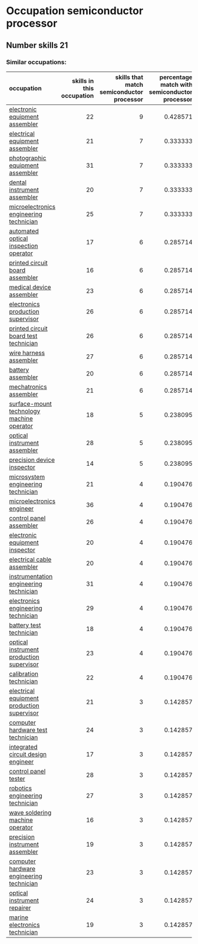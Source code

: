 # Occupation semiconductor processor
## Number skills 21
### Similar occupations:
| occupation                                                                                  |   skills in this occupation |   skills that match semiconductor processor |   percentage match with semiconductor processor |   skills not in semiconductor processor |
|:--------------------------------------------------------------------------------------------|----------------------------:|--------------------------------------------:|------------------------------------------------:|----------------------------------------:|
| [electronic equipment assembler](electronic_equipment_assembler.md)                         |                          22 |                                           9 |                                        0.428571 |                                      13 |
| [electrical equipment assembler](electrical_equipment_assembler.md)                         |                          21 |                                           7 |                                        0.333333 |                                      14 |
| [photographic equipment assembler](photographic_equipment_assembler.md)                     |                          31 |                                           7 |                                        0.333333 |                                      24 |
| [dental instrument assembler](dental_instrument_assembler.md)                               |                          20 |                                           7 |                                        0.333333 |                                      13 |
| [microelectronics engineering technician](microelectronics_engineering_technician.md)       |                          25 |                                           7 |                                        0.333333 |                                      18 |
| [automated optical inspection operator](automated_optical_inspection_operator.md)           |                          17 |                                           6 |                                        0.285714 |                                      11 |
| [printed circuit board assembler](printed_circuit_board_assembler.md)                       |                          16 |                                           6 |                                        0.285714 |                                      10 |
| [medical device assembler](medical_device_assembler.md)                                     |                          23 |                                           6 |                                        0.285714 |                                      17 |
| [electronics production supervisor](electronics_production_supervisor.md)                   |                          26 |                                           6 |                                        0.285714 |                                      20 |
| [printed circuit board test technician](printed_circuit_board_test_technician.md)           |                          26 |                                           6 |                                        0.285714 |                                      20 |
| [wire harness assembler](wire_harness_assembler.md)                                         |                          27 |                                           6 |                                        0.285714 |                                      21 |
| [battery assembler](battery_assembler.md)                                                   |                          20 |                                           6 |                                        0.285714 |                                      14 |
| [mechatronics assembler](mechatronics_assembler.md)                                         |                          21 |                                           6 |                                        0.285714 |                                      15 |
| [surface-mount technology machine operator](surface-mount_technology_machine_operator.md)   |                          18 |                                           5 |                                        0.238095 |                                      13 |
| [optical instrument assembler](optical_instrument_assembler.md)                             |                          28 |                                           5 |                                        0.238095 |                                      23 |
| [precision device inspector](precision_device_inspector.md)                                 |                          14 |                                           5 |                                        0.238095 |                                       9 |
| [microsystem engineering technician](microsystem_engineering_technician.md)                 |                          21 |                                           4 |                                        0.190476 |                                      17 |
| [microelectronics engineer](microelectronics_engineer.md)                                   |                          36 |                                           4 |                                        0.190476 |                                      32 |
| [control panel assembler](control_panel_assembler.md)                                       |                          26 |                                           4 |                                        0.190476 |                                      22 |
| [electronic equipment inspector](electronic_equipment_inspector.md)                         |                          20 |                                           4 |                                        0.190476 |                                      16 |
| [electrical cable assembler](electrical_cable_assembler.md)                                 |                          20 |                                           4 |                                        0.190476 |                                      16 |
| [instrumentation engineering technician](instrumentation_engineering_technician.md)         |                          31 |                                           4 |                                        0.190476 |                                      27 |
| [electronics engineering technician](electronics_engineering_technician.md)                 |                          29 |                                           4 |                                        0.190476 |                                      25 |
| [battery test technician](battery_test_technician.md)                                       |                          18 |                                           4 |                                        0.190476 |                                      14 |
| [optical instrument production supervisor](optical_instrument_production_supervisor.md)     |                          23 |                                           4 |                                        0.190476 |                                      19 |
| [calibration technician](calibration_technician.md)                                         |                          22 |                                           4 |                                        0.190476 |                                      18 |
| [electrical equipment production supervisor](electrical_equipment_production_supervisor.md) |                          21 |                                           3 |                                        0.142857 |                                      18 |
| [computer hardware test technician](computer_hardware_test_technician.md)                   |                          24 |                                           3 |                                        0.142857 |                                      21 |
| [integrated circuit design engineer](integrated_circuit_design_engineer.md)                 |                          17 |                                           3 |                                        0.142857 |                                      14 |
| [control panel tester](control_panel_tester.md)                                             |                          28 |                                           3 |                                        0.142857 |                                      25 |
| [robotics engineering technician](robotics_engineering_technician.md)                       |                          27 |                                           3 |                                        0.142857 |                                      24 |
| [wave soldering machine operator](wave_soldering_machine_operator.md)                       |                          16 |                                           3 |                                        0.142857 |                                      13 |
| [precision instrument assembler](precision_instrument_assembler.md)                         |                          19 |                                           3 |                                        0.142857 |                                      16 |
| [computer hardware engineering technician](computer_hardware_engineering_technician.md)     |                          23 |                                           3 |                                        0.142857 |                                      20 |
| [optical instrument repairer](optical_instrument_repairer.md)                               |                          24 |                                           3 |                                        0.142857 |                                      21 |
| [marine electronics technician](marine_electronics_technician.md)                           |                          19 |                                           3 |                                        0.142857 |                                      16 |
